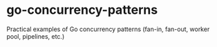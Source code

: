 # go-concurrency-patterns
Practical examples of Go concurrency patterns (fan-in, fan-out, worker pool, pipelines, etc.)
